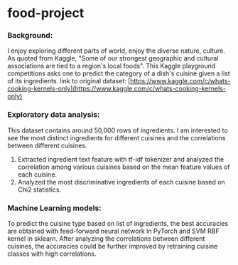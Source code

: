 # food-project
### Background:
I enjoy exploring different parts of world, enjoy the diverse nature, culture. As quoted from Kaggle, "Some of our strongest geographic and cultural associations are tied to a region's local foods". This Kaggle playground competitions asks one to predict the category of a dish's cuisine given a list of its ingredients. link to original dataset: [https://www.kaggle.com/c/whats-cooking-kernels-only](https://www.kaggle.com/c/whats-cooking-kernels-only)
### Exploratory data analysis:
This dataset contains around 50,000 rows of ingredients. I am interested to see the most distinct ingredients for different cuisines and the correlations between different cuisines.
1.	Extracted ingredient text feature with tf-idf tokenizer and analyzed the correlation among various cuisines based on the mean feature values of each cuisine.
2.	Analyzed the most discriminative ingredients of each cuisine based on Chi2 statistics. 
### Machine Learning models:
To predict the cuisine type based on list of ingredients, the best accuracies are obtained with feed-forward neural network in PyTorch and SVM RBF kernel in sklearn.
After analyzing the correlations between different cuisines, the accuracies could be further improved by retraining cuisine classes with high correlations. 
